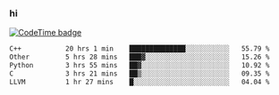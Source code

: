 ### hi  


<!--
**passer12/passer12** is a ✨ _special_ ✨ repository because its `README.md` (this file) appears on your GitHub profile.

Here are some ideas to get you started:

- 🔭 I’m currently working on ...
- 🌱 I’m currently learning ...
- 👯 I’m looking to collaborate on ...
- 🤔 I’m looking for help with ...
- 💬 Ask me about ...
- 📫 How to reach me: ...
- 😄 Pronouns: ...
- ⚡ Fun fact: ...
-->
<!--[![Top Langs](https://github-readme-stats.vercel.app/api/top-langs/?username=passer12&show_icons=true&theme=radical&count_private=true)](https://github.com/anuraghazra/github-readme-stats)-->
<!--[![Anurag's GitHub stats](https://github-readme-stats.vercel.app/api?username=passer12&show_icons=true&theme=radical&count_private=true)](https://github.com/anuraghazra/github-readme-stats)-->


[![CodeTime badge](https://img.shields.io/endpoint?style=social&url=https%3A%2F%2Fapi.codetime.dev%2Fshield%3Fid%3D20950%26project%3D%26in%3D0)](https://codetime.dev)

<!--START_SECTION:waka-->

```txt
C++           20 hrs 1 min    ██████████████░░░░░░░░░░░   55.79 %
Other         5 hrs 28 mins   ███▓░░░░░░░░░░░░░░░░░░░░░   15.26 %
Python        3 hrs 55 mins   ██▓░░░░░░░░░░░░░░░░░░░░░░   10.92 %
C             3 hrs 21 mins   ██▒░░░░░░░░░░░░░░░░░░░░░░   09.35 %
LLVM          1 hr 27 mins    █░░░░░░░░░░░░░░░░░░░░░░░░   04.04 %
```

<!--END_SECTION:waka-->

